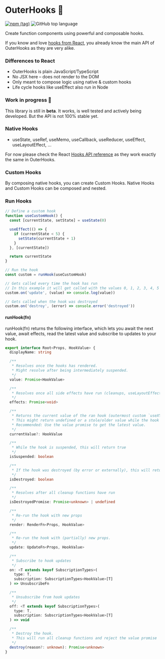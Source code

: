 

# OuterHooks 💫
[![npm (tag)](https://img.shields.io/npm/v/@xiel/outer-hooks?color=blue)](https://www.npmjs.com/package/@xiel/outer-hooks)
![GitHub top language](https://img.shields.io/github/languages/top/xiel/outer-hooks.svg)


Create function components using powerful and composable hooks.

If you know and love [hooks from React](https://reactjs.org/docs/hooks-intro.html), you already know the main API of OuterHooks as they are very alike.

### Differences to React

- OuterHooks is plain JavaScript/TypeScript
- No JSX here – does not render to the DOM
- Only meant to compose logic using native & custom hooks
- Life cycle hooks like useEffect also run in Node

### Work in progress 🚧

This library is still in **beta**. It works, is well tested and actively being developed. But the API is not 100% stable yet.

### Native Hooks

- useState, useRef, useMemo, useCallback, useReducer, useEffect, useLayoutEffect, ...

For now please check the React [Hooks API reference](https://reactjs.org/docs/hooks-reference.html) as they work exactly the same in OuterHooks.


### Custom Hooks

By composing native hooks, you can create Custom Hooks. Native Hooks and Custom Hooks can be composed and nested.

### Run Hooks

```ts
// Define a custom hook
function useCustomHook() {
  const [currentState, setState] = useState(0)

  useEffect(() => {
    if (currentState < 5) {
      setState(currentState + 1)
    }
  }, [currentState])

  return currentState
}

// Run the hook
const custom = runHook(useCustomHook)

// Gets called every time the hook has run
// In this example it will get called with the values 0, 1, 2, 3, 4, 5
custom.on('update', (value) => console.log(value))

// Gets called when the hook was destroyed
custom.on('destroy', (error) => console.error('destroyed'))
```

#### runHook(fn)

runHook(fn) returns the following interface, which lets you await the next value, await effects, read the latest value and subscribe to updates to your hook.

```ts
export interface Root<Props, HookValue> {
  displayName: string

  /**
   * Resolves once the hooks has rendered.
   * Might resolve after being intermediately suspended.
   */
  value: Promise<HookValue>

  /**
   * Resolves once all side effects have run (cleanups, useLayoutEffects and useEffects)
   */
  effects: Promise<void>

  /**
   * Returns the current value of the ran hook (outermost custom `useXYZ` hook)
   * This might return undefined or a stole/older value while the hook is suspended.
   * Recommended: Use the value promise to get the latest value.
   */
  currentValue?: HookValue

  /**
   * While the hook is suspended, this will return true
   */
  isSuspended: boolean

  /**
   * If the hook was destroyed (by error or externally), this will return true
   */
  isDestroyed: boolean

  /**
   * Resolves after all cleanup functions have run
   */
  isDestroyedPromise: Promise<unknown> | undefined

  /**
   * Re-run the hook with new props
   */
  render: RenderFn<Props, HookValue>

  /**
   * Re-run the hook with (partially) new props.
   */
  update: UpdateFn<Props, HookValue>

  /**
   * Subscribe to hook updates
   */
  on: <T extends keyof SubscriptionTypes>(
    type: T,
    subscription: SubscriptionTypes<HookValue>[T]
  ) => UnsubscribeFn

  /**
   * Unsubscribe from hook updates
   */
  off: <T extends keyof SubscriptionTypes>(
    type: T,
    subscription: SubscriptionTypes<HookValue>[T]
  ) => void

  /**
   * Destroy the hook.
   * This will run all cleanup functions and reject the value promise
   */
  destroy(reason?: unknown): Promise<unknown>
}

```
